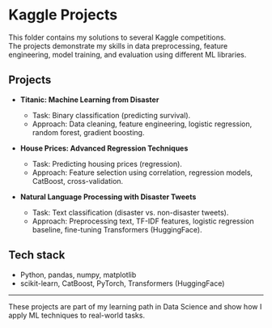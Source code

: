 
# Kaggle Projects  

This folder contains my solutions to several Kaggle competitions.  
The projects demonstrate my skills in data preprocessing, feature engineering, model training, and evaluation using different ML libraries.  

## Projects  

- **Titanic: Machine Learning from Disaster**  
  - Task: Binary classification (predicting survival).  
  - Approach: Data cleaning, feature engineering, logistic regression, random forest, gradient boosting.  

- **House Prices: Advanced Regression Techniques**  
  - Task: Predicting housing prices (regression).  
  - Approach: Feature selection using correlation, regression models, CatBoost, cross-validation.  

- **Natural Language Processing with Disaster Tweets**  
  - Task: Text classification (disaster vs. non-disaster tweets).  
  - Approach: Preprocessing text, TF-IDF features, logistic regression baseline, fine-tuning Transformers (HuggingFace).  

## Tech stack  
- Python, pandas, numpy, matplotlib  
- scikit-learn, CatBoost, PyTorch, Transformers (HuggingFace)  

---

These projects are part of my learning path in Data Science and show how I apply ML techniques to real-world tasks.

